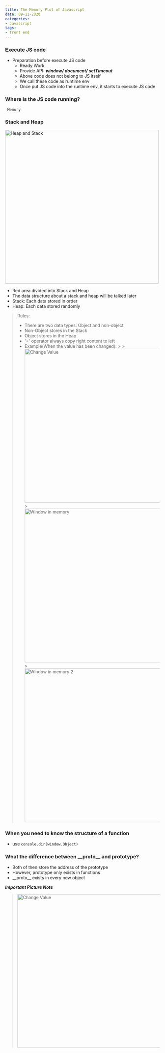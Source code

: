 ```yaml
---
title: The Memory Plot of Javascript
date: 09-11-2020
categories:
- Javascript
tags:
- front end
---
```


### Execute JS code
- Preparation before execute JS code
    - Ready Work
    - Provide API: ***window/ document/ setTimeout***
    - Above code does not belong to JS itself
    - We call these code as runtime env
    - Once put JS code into the runtime env, it starts to execute JS code

### Where is the JS code running?
     Memory

### Stack and Heap
<img src="../../../../../assets/images/StackHeap.png" width="500" alt="Heap and Stack">

- Red area divided into Stack and Heap
- The data structure about a stack and heap will be talked later
- Stack: Each data stored in order
- Heap: Each data stored randomly
> Rules:
> - There are two data types: Object and non-object
> - Non-Object stores in the Stack
> - Object stores in the Heap
> - '=' operator always copy right content to left
> - Example(When the value has been changed):
    >
    >    <img src="../../../../../assets/images/Change_Value.png" width="500" alt="Change Value">
    >    <img src="../../../../../assets/images/window_picture1.png" width="500" alt="Window in memory">
    >    <img src="../../../../../assets/images/window_picture2.png" width="500" alt="Window in memory 2">

### When you need to know the structure of a function
- use ```console.dir(window.Object)```

### What the difference between \_\_proto\_\_ and prototype?
- Both of then store the address of the prototype
- However, prototype only exists in functions
- \_\_proto\_\_ exists in every new object

***Important Picture Note***
> <img src="../../../../../assets/images/Prototype_Array_Object.png" width="500" alt="Change Value">
